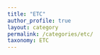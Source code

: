 ```yaml
---
title: "ETC"
author_profile: true
layout: category
permalink: /categories/etc/
taxonomy: ETC
---
```

